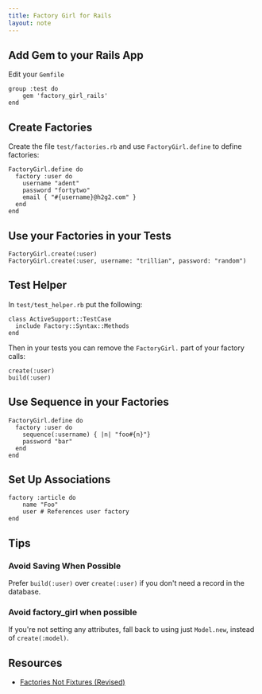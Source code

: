 ```yaml
---
title: Factory Girl for Rails
layout: note
---
```


## Add Gem to your Rails App

Edit your `Gemfile`

	group :test do
		gem 'factory_girl_rails'
	end

## Create Factories

Create the file `test/factories.rb` and use `FactoryGirl.define` to define factories:

	FactoryGirl.define do
	  factory :user do
	    username "adent"
		password "fortytwo"
		email { "#{username}@h2g2.com" }
	  end
	end

## Use your Factories in your Tests

	FactoryGirl.create(:user)
	FactoryGirl.create(:user, username: "trillian", password: "random")
	
## Test Helper

In `test/test_helper.rb` put the following:

	class ActiveSupport::TestCase
	  include Factory::Syntax::Methods
	end

Then in your tests you can remove the `FactoryGirl.` part of your factory calls:
	
	create(:user)
	build(:user)
	
## Use Sequence in your Factories

	FactoryGirl.define do
	  factory :user do
		sequence(:username) { |n| "foo#{n}"}
		password "bar"
	  end
	end

## Set Up Associations

	factory :article do
		name "Foo"
		user # References user factory
	end
	
## Tips

### Avoid Saving When Possible

Prefer `build(:user)` over `create(:user)` if you don't need a record in the database.

### Avoid factory_girl when possible

If you're not setting any attributes, fall back to using just `Model.new`, instead of `create(:model)`.

## Resources

* [Factories Not Fixtures (Revised)](http://railscasts.com/episodes/158-factories-not-fixtures-revised)
